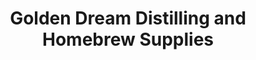 ---
title: "Golden Dream Distilling and Homebrew Supplies"
url: /wanganui/golden-dream-distilling-and-homebrew-supplies/
shop: shop
---